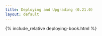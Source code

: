 ```yaml
---
title: Deploying and Upgrading (0.21.0)
layout: default
---
```


{% include_relative deploying-book.html %}
